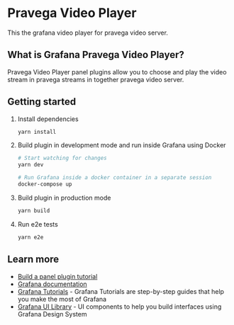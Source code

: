 # Pravega Video Player

This the grafana video player for pravega video server.

## What is Grafana Pravega Video Player?

Pravega Video Player panel plugins allow you to choose and play the video stream in pravega streams in together pravega video server.

## Getting started

1. Install dependencies

   ```bash
   yarn install
   ```

2. Build plugin in development mode and run inside Grafana using Docker

   ```bash
   # Start watching for changes
   yarn dev

   # Run Grafana inside a docker container in a separate session
   docker-compose up
   ```

3. Build plugin in production mode

   ```bash
   yarn build
   ```

4. Run e2e tests

   ```bash
   yarn e2e
   ```

## Learn more

- [Build a panel plugin tutorial](https://grafana.com/tutorials/build-a-panel-plugin/)
- [Grafana documentation](https://grafana.com/docs/)
- [Grafana Tutorials](https://grafana.com/tutorials/) - Grafana Tutorials are step-by-step guides that help you make the most of Grafana
- [Grafana UI Library](https://developers.grafana.com/ui) - UI components to help you build interfaces using Grafana Design System
